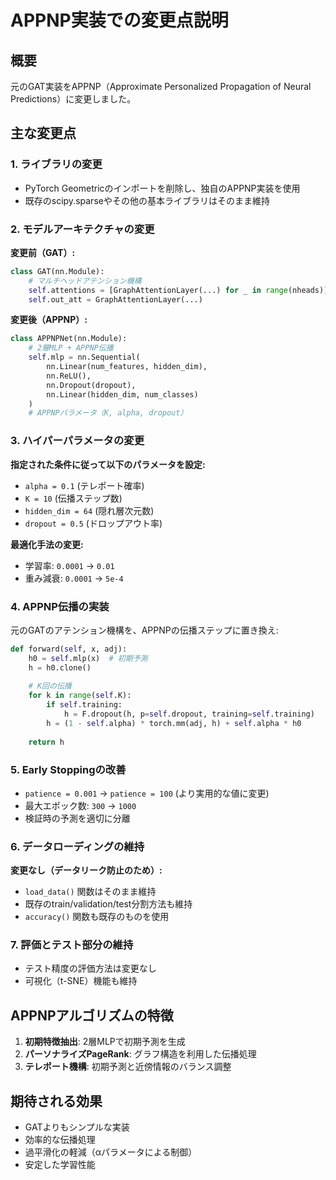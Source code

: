 # APPNP実装での変更点説明

## 概要
元のGAT実装をAPPNP（Approximate Personalized Propagation of Neural Predictions）に変更しました。

## 主な変更点

### 1. ライブラリの変更
- PyTorch Geometricのインポートを削除し、独自のAPPNP実装を使用
- 既存のscipy.sparseやその他の基本ライブラリはそのまま維持

### 2. モデルアーキテクチャの変更
**変更前（GAT）:**
```python
class GAT(nn.Module):
    # マルチヘッドアテンション機構
    self.attentions = [GraphAttentionLayer(...) for _ in range(nheads)]
    self.out_att = GraphAttentionLayer(...)
```

**変更後（APPNP）:**
```python
class APPNPNet(nn.Module):
    # 2層MLP + APPNP伝播
    self.mlp = nn.Sequential(
        nn.Linear(num_features, hidden_dim),
        nn.ReLU(),
        nn.Dropout(dropout),
        nn.Linear(hidden_dim, num_classes)
    )
    # APPNPパラメータ（K, alpha, dropout）
```

### 3. ハイパーパラメータの変更
**指定された条件に従って以下のパラメータを設定:**
- `alpha = 0.1` (テレポート確率)
- `K = 10` (伝播ステップ数)
- `hidden_dim = 64` (隠れ層次元数)
- `dropout = 0.5` (ドロップアウト率)

**最適化手法の変更:**
- 学習率: `0.0001` → `0.01`
- 重み減衰: `0.0001` → `5e-4`

### 4. APPNP伝播の実装
元のGATのアテンション機構を、APPNPの伝播ステップに置き換え:
```python
def forward(self, x, adj):
    h0 = self.mlp(x)  # 初期予測
    h = h0.clone()
    
    # K回の伝播
    for k in range(self.K):
        if self.training:
            h = F.dropout(h, p=self.dropout, training=self.training)
        h = (1 - self.alpha) * torch.mm(adj, h) + self.alpha * h0
    
    return h
```

### 5. Early Stoppingの改善
- `patience = 0.001` → `patience = 100` (より実用的な値に変更)
- 最大エポック数: `300` → `1000`
- 検証時の予測を適切に分離

### 6. データローディングの維持
**変更なし（データリーク防止のため）:**
- `load_data()` 関数はそのまま維持
- 既存のtrain/validation/test分割方法も維持
- `accuracy()` 関数も既存のものを使用

### 7. 評価とテスト部分の維持
- テスト精度の評価方法は変更なし
- 可視化（t-SNE）機能も維持

## APPNPアルゴリズムの特徴
1. **初期特徴抽出**: 2層MLPで初期予測を生成
2. **パーソナライズPageRank**: グラフ構造を利用した伝播処理
3. **テレポート機構**: 初期予測と近傍情報のバランス調整

## 期待される効果
- GATよりもシンプルな実装
- 効率的な伝播処理
- 過平滑化の軽減（αパラメータによる制御）
- 安定した学習性能
